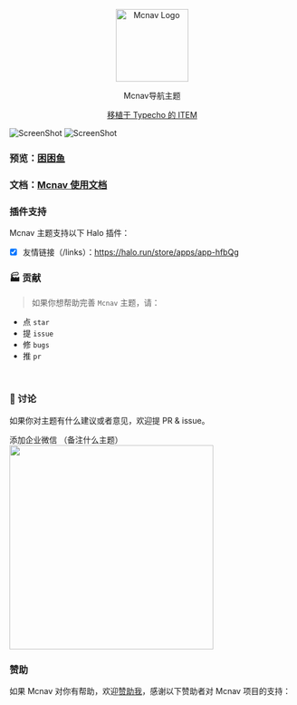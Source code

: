 <p align="center">
  <img alt="Mcnav Logo" src="https://api.minio.yyds.pink/halo-docs/2024/05/mcnav-logo.png" width="128">
</p>

<p align="center">Mcnav导航主题</p>
<p align="center"><a target="_blank" href="https://github.com/fordes123/ITEM">移植于 Typecho 的 ITEM</a></p>

![ScreenShot](https://api.minio.yyds.pink/halo-docs/2024/05/mcnav-1.png)
![ScreenShot](https://api.minio.yyds.pink/halo-docs/2024/05/mcnav.png)


### 预览：[困困鱼](https://demo.kunkunyu.com?preview-theme=theme-mcnav)

### 文档：[Mcnav 使用文档](https://docs.kunkunyu.com/docs/mcnav)



### 插件支持
Mcnav 主题支持以下 Halo 插件：

- [X] 友情链接（/links）：https://halo.run/store/apps/app-hfbQg

### 🏭 贡献

> 如果你想帮助完善 `Mcnav` 主题，请：

- 点 `star`
- 提 `issue`
- 修 `bugs`
- 推 `pr`

<br>

### 💬 讨论

如果你对主题有什么建议或者意见，欢迎提 PR & issue。

添加企业微信 （备注什么主题）
<img width="360" src="https://api.minio.yyds.pink/halo-docs/2024/11/%E5%BE%AE%E4%BF%A1%E5%9B%BE%E7%89%87_20241107125530.jpg" />


### 赞助
如果 Mcnav 对你有帮助，欢迎[赞助我](https://afdian.net/a/moony_la)，感谢以下赞助者对 Mcnav 项目的支持：
